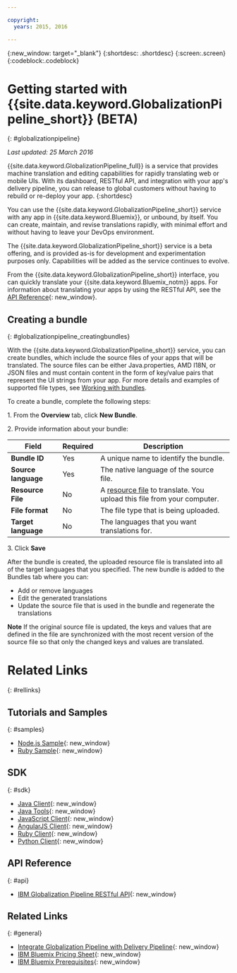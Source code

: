 ```yaml
---

copyright:
  years: 2015, 2016

---
```


{:new_window: target="_blank"}
{:shortdesc: .shortdesc}
{:screen:.screen}
{:codeblock:.codeblock}


# Getting started with {{site.data.keyword.GlobalizationPipeline_short}} (BETA)
{: #globalizationpipeline}

*Last updated: 25 March 2016*

{{site.data.keyword.GlobalizationPipeline_full}} is a service that provides machine translation and editing capabilities for rapidly translating web or mobile UIs. With its dashboard, RESTful API, and integration with your app's delivery pipeline, you can release to global customers without having to rebuild or re-deploy your app.
{:shortdesc}

You can use the {{site.data.keyword.GlobalizationPipeline_short}} service with any app in {{site.data.keyword.Bluemix}}, or unbound, by itself. You can create, maintain, and revise translations rapidly, with minimal effort and without having to leave your DevOps environment.

The {{site.data.keyword.GlobalizationPipeline_short}} service is a beta offering, and is provided as-is for development and experimentation purposes only. Capabilities will be added as the service continues to evolve.

From the {{site.data.keyword.GlobalizationPipeline_short}} interface, you can quickly translate your {{site.data.keyword.Bluemix_notm}} apps. For information about translating your apps by using the RESTful API, see the [API Reference](https://gp-beta-rest.ng.bluemix.net/translate/swagger/index.html){: new_window}. 


## Creating a bundle
{: #globalizationpipeline_creatingbundles}

With the {{site.data.keyword.GlobalizationPipeline_short}} service, you can create bundles, which include the source files of your apps that will be translated. The source files can be either Java.properties, AMD I18N, or JSON files and must contain content in the form of key/value pairs that represent the UI strings from your app.  For more details and examples of supported file types, see [Working with bundles](bundles.html#globalizationpipeline_workingwithbundles).

To create a bundle, complete the following steps:

1\. From the **Overview** tab, click **New Bundle**.

2\. Provide information about your bundle:

| Field | Required| Description|
|-------|---------|------------|
| **Bundle ID** | Yes | A unique name to identify the bundle. |
| **Source language** | Yes | The native language of the source file. |
| **Resource File** | No | A [resource file](bundles.html#globalizationpipeline_workingwithbundles) to translate. You upload this file from your computer. |
| **File format** | No | The file type that is being uploaded. |
| **Target language** | No | The languages that you want translations for. |

3\. Click **Save**

After the bundle is created, the uploaded resource file is translated into all of the target languages that you specified. The new bundle is added to the Bundles tab where you can:

* Add or remove languages
* Edit the generated translations
* Update the source file that is used in the bundle and regenerate the translations

**Note** If the original source file is updated, the keys and values that are defined in the file are synchronized with the most recent version of the source file so that only the changed keys and values are translated.


# Related Links
{: #rellinks}
## Tutorials and Samples
{: #samples}

* [Node.js Sample](https://github.com/IBM-Bluemix/gp-nodejs-sample){: new_window}
* [Ruby Sample](https://github.com/IBM-Bluemix/gp-ruby-sample){: new_window}

## SDK
{: #sdk}

* [Java Client](https://github.com/IBM-Bluemix/gp-java-client){: new_window}
* [Java Tools](https://github.com/IBM-Bluemix/gp-java-tools){: new_window}
* [JavaScript Client](https://github.com/IBM-Bluemix/gp-js-client){: new_window}
* [AngularJS Client](https://github.com/IBM-Bluemix/gp-angular-client){: new_window}
* [Ruby Client](https://github.com/IBM-Bluemix/gp-ruby-client){: new_window}
* [Python Client](https://github.com/IBM-Bluemix/gp-python-client){: new_window}

## API Reference
{: #api}

* [IBM Globalization Pipeline RESTful API](https://gp-beta-rest.ng.bluemix.net/translate/swagger/index.html){: new_window}

## Related Links
{: #general}

* [Integrate Globalization Pipeline with Delivery Pipeline](https://hub.jazz.net/docs/deploy_ext/#globalize){: new_window}
* [IBM Bluemix Pricing Sheet](https://www.ng.bluemix.net/#/pricing){: new_window}
* [IBM Bluemix Prerequisites](https://developer.ibm.com/bluemix/support/#prereqs){: new_window}
